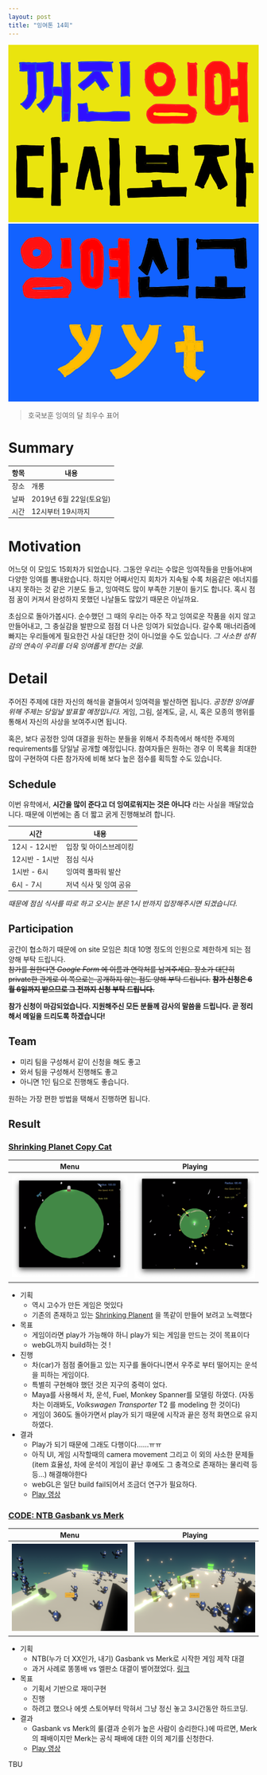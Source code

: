 ```yaml
---
layout: post
title: "잉여톤 14회"
---
```


![poster_1](/images/14/yyt_14_dashi.png)
![poster_2](/images/14/yyt_14_singo.png)

> 호국보훈 잉여의 달 최우수 표어

# Summary

| 항목 | 내용                    |
| ---- | ----------------------- |
| 장소 | 개롱                    |
| 날짜 | 2019년 6월 22일(토요일) |
| 시간 | 12시부터 19시까지       |

# Motivation

어느덧 이 모임도 15회차가 되었습니다. 그동안 우리는 수많은 잉여작들을 만들어내며 다양한 잉여를 뽐내왔습니다. 하지만 어째서인지 회차가 지속될 수록 처음같은 에너지를 내지 못하는 것 같은 기분도 들고, 잉여력도 많이 부족한 기분이 들기도 합니다. 혹시 점점 꿈이 커져서 완성하지 못했던 나날들도 많았기 때문은 아닐까요.

초심으로 돌아가봅시다. 순수했던 그 때의 우리는 아주 작고 잉여로운 작품을 쉬지 않고 만들어내고, 그 충실감을 발판으로 점점 더 나은 잉여가 되었습니다. 갈수록 매너리즘에 빠지는 우리들에게 필요한건 사실 대단한 것이 아니었을 수도 있습니다. _그 사소한 성취감의 연속이 우리를 더욱 잉여롭게 한다는 것을._

# Detail

주어진 주제에 대한 자신의 해석을 곁들여서 잉여력을 발산하면 됩니다. _공정한 잉여를 위해 주제는 당일날 발표할 예정입니다._ 게임, 그림, 설계도, 글, 시, 혹은 모종의 행위를 통해서 자신의 사상을 보여주시면 됩니다.

혹은, 보다 공정한 잉여 대결을 원하는 분들을 위해서 주최측에서 해석한 주제의 requirements를 당일날 공개할 예정입니다. 참여자들은 원하는 경우 이 목록을 최대한 많이 구현하여 다른 참가자에 비해 보다 높은 점수를 획득할 수도 있습니다.

## Schedule

이번 유학에서, **시간을 많이 준다고 더 잉여로워지는 것은 아니다** 라는 사실을 깨달았습니다. 때문에 이번에는 좀 더 짧고 굵게 진행해보려 합니다.

| 시간           | 내용                   |
| -------------- | ---------------------- |
| 12시 - 12시반  | 입장 및 아이스브레이킹 |
| 12시반 - 1시반 | 점심 식사              |
| 1시반 - 6시    | 잉여력 풀파워 발산     |
| 6시 - 7시      | 저녁 식사 및 잉여 공유 |

_때문에 점심 식사를 따로 하고 오시는 분은 1시 반까지 입장해주시면 되겠습니다._

## Participation

공간이 협소하기 때문에 on site 모임은 최대 10명 정도의 인원으로 제한하게 되는 점 양해 부탁 드립니다.  
~~참가를 원한다면 _Google Form_ 에 이름과 연락처를 남겨주세요. 장소가 대단히 private한 관계로 이 쪽으로는 공개하지 않는 점도 양해 부탁 드립니다.~~ ~~**참가 신청은 6월 6일까지 받으므로 그 전까지 신청 부탁 드립니다.**~~

**참가 신청이 마감되었습니다. 지원해주신 모든 분들께 감사의 말씀을 드립니다. 곧 정리해서 메일을 드리도록 하겠습니다!**

## Team

- 미리 팀을 구성해서 같이 신청을 해도 좋고
- 와서 팀을 구성해서 진행해도 좋고
- 아니면 1인 팀으로 진행해도 좋습니다.

원하는 가장 편한 방법을 택해서 진행하면 됩니다.

## Result

### [Shrinking Planet Copy Cat](https://github.com/J-Kyu/ShrinkPlanet_CopyCat)

| Menu                                       | Playing                                    |
| ------------------------------------------ | ------------------------------------------ |
| ![Image](/images/14/ShrinkingPlanet_1.png) | ![Image](/images/14/ShrinkingPlanet_2.png) |

- 기획
  - 역시 고수가 만든 게임은 멋있다
  - 기존의 존재하고 있는 [Shrinking Planent](https://brackeysgames.itch.io/shrinking-planet) 을 똑같이 만들어 보려고 노력했다
- 목표
  - 게임이라면 play가 가능해야 하니 play가 되는 게임을 만드는 것이 목표이다
  - webGL까지 build하는 것 !
- 진행
  - 차(car)가 점점 줄어들고 있는 지구를 돌아다니면서 우주로 부터 떨어지는 운석을 피하는 게임이다.
  - 특별히 구현해야 했던 것은 지구의 중력이 었다.
  - Maya를 사용해서 차, 운석, Fuel, Monkey Spanner를 모델링 하였다. (자동차는 이래봐도, _Volkswagen Transporter_ T2 를 modeling 한 것이다)
  - 게임이 360도 돌아가면서 play가 되기 때문에 시작과 끝은 정적 화면으로 유지하였다.
- 결과
  - Play가 되기 때문에 그래도 다행이다……ㅠㅠ
  - 아직 UI, 게임 시작할때의 camera movement 그리고 이 외의 사소한 문제들(item 효율성, 차에 운석이 게임이 끝난 후에도 그 충격으로 존재하는 물리력 등등…) 해결해야한다
  - webGL은 일단 build fail되어서 조금더 연구가 필요하다.
  - [Play 영상](https://www.youtube.com/watch?v=7pqgBCK-3mk)

### [CODE: NTB Gasbank vs Merk](https://github.com/darkstar35/SKYCASTLE)

| Menu                                   | Playing                                |
| -------------------------------------- | -------------------------------------- |
| ![Image](/images/14/vsScreenshot1.png) | ![Image](/images/14/vsScreenshot2.png) |

- 기획
  - NTB(누가 더 XX인가, 내기) Gasbank vs Merk로 시작한 게임 제작 대결
  - 과거 사례로 똥똥배 vs 엘판소 대결이 벌어졌었다. [링크](http://m.hungryapp.co.kr/news/news_view.php?pid=33979&catecode=010&rtype=B&bcode=news)
- 목표
  - 기획서 기반으로 재미구현
  - 진행
  - 하려고 했으나 에셋 스토어부터 막혀서 그냥 정신 놓고 3시간동안 하드코딩.
- 결과
  - Gasbank vs Merk의 룰(결과 순위가 높은 사람이 승리한다.)에 따르면, Merk의 패배이지만 Merk는 공식 패배에 대한 이의 제기를 신청한다.
  - [Play 영상](https://www.youtube.com/watch?v=8uN6k-GJMB0&feature=youtu.bek)

TBU
